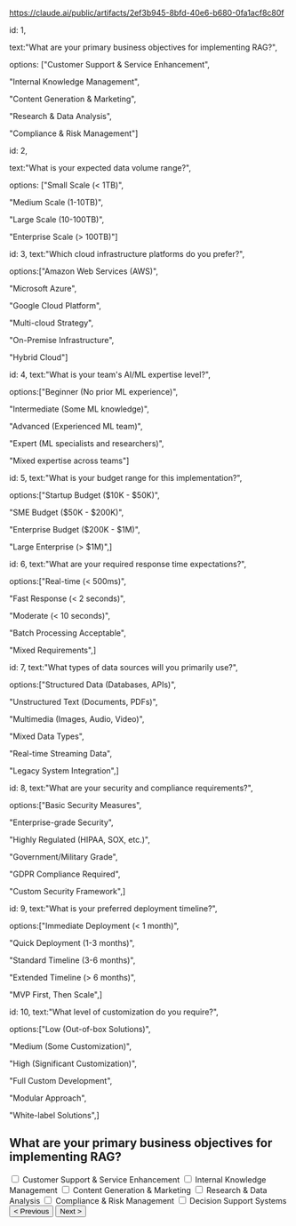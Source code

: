 https://claude.ai/public/artifacts/2ef3b945-8bfd-40e6-b680-0fa1acf8c80f


id: 1,

text:"What are your primary business objectives for implementing RAG?",

options: ["Customer Support & Service Enhancement",

"Internal Knowledge Management",

"Content Generation & Marketing",

"Research & Data Analysis",

"Compliance & Risk Management"]


id: 2,

text:"What is your expected data volume range?",

options: ["Small Scale (< 1TB)",

"Medium Scale (1-10TB)",

"Large Scale (10-100TB)",

"Enterprise Scale (> 100TB)"]


id: 3,
text:"Which cloud infrastructure platforms do you prefer?",

options:["Amazon Web Services (AWS)",

"Microsoft Azure",

"Google Cloud Platform",

"Multi-cloud Strategy",

"On-Premise Infrastructure",

"Hybrid Cloud"]


id: 4,
text:"What is your team's AI/ML expertise level?",

options:["Beginner (No prior ML experience)",

"Intermediate (Some ML knowledge)",

"Advanced (Experienced ML team)",

"Expert (ML specialists and researchers)",

"Mixed expertise across teams"]


id: 5,
text:"What is your budget range for this implementation?",

options:["Startup Budget ($10K - $50K)",

"SME Budget ($50K - $200K)",

"Enterprise Budget ($200K - $1M)",

"Large Enterprise (> $1M)",]


id: 6,
text:"What are your required response time expectations?",

options:["Real-time (< 500ms)",

"Fast Response (< 2 seconds)",

"Moderate (< 10 seconds)",

"Batch Processing Acceptable",

"Mixed Requirements",]


id: 7,
text:"What types of data sources will you primarily use?",

options:["Structured Data (Databases, APIs)",

"Unstructured Text (Documents, PDFs)",

"Multimedia (Images, Audio, Video)",

"Mixed Data Types",

"Real-time Streaming Data",

"Legacy System Integration",]


id: 8,
text:"What are your security and compliance requirements?",

options:["Basic Security Measures",

"Enterprise-grade Security",

"Highly Regulated (HIPAA, SOX, etc.)",

"Government/Military Grade",

"GDPR Compliance Required",

"Custom Security Framework",]


id: 9,
text:"What is your preferred deployment timeline?",

options:["Immediate Deployment (< 1 month)",

"Quick Deployment (1-3 months)",

"Standard Timeline (3-6 months)",

"Extended Timeline (> 6 months)",

"MVP First, Then Scale",]


id: 10,
text:"What level of customization do you require?",

options:["Low (Out-of-box Solutions)",

"Medium (Some Customization)",

"High (Significant Customization)",

"Full Custom Development",

"Modular Approach",

"White-label Solutions",]



<div className="cards">
        <h2>What are your primary business objectives for implementing RAG?</h2>
        <div className="checkbox-group">
          <label className="checkbox-item">
            <input type="checkbox" />
            Customer Support &amp; Service Enhancement
          </label>
          <label className="checkbox-item">
            <input type="checkbox" />
            Internal Knowledge Management
          </label>
          <label className="checkbox-item">
            <input type="checkbox" />
            Content Generation &amp; Marketing
          </label>
          <label className="checkbox-item">
            <input type="checkbox" />
            Research &amp; Data Analysis
          </label>
          <label className="checkbox-item">
            <input type="checkbox" />
            Compliance &amp; Risk Management
          </label>
          <label className="checkbox-item">
            <input type="checkbox" />
            Decision Support Systems
          </label>
        </div>
        <div className="buttons">
          <button className="btn btn-prev">&lt; Previous</button>
          <button className="btn btn-next">Next &gt;</button>
        </div>
      </div>